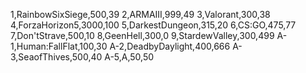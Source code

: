 1,RainbowSixSiege,500,39
2,ARMAIII,999,49
3,Valorant,300,38
4,ForzaHorizon5,3000,100
5,DarkestDungeon,315,20
6,CS:GO,475,77
7,Don'tStrave,500,10
8,GeenHell,300,0
9,StardewValley,300,499
A-1,Human:FallFlat,100,30
A-2,DeadbyDaylight,400,666
A-3,SeaofThives,500,40
A-5,A,50,50
